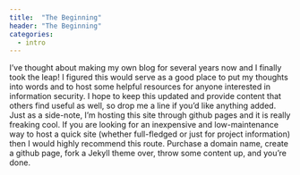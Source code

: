 ```yaml
---
title:  "The Beginning"
header: "The Beginning"
categories: 
  - intro
---
```


I’ve thought about making my own blog for several years now and I finally took the leap! I figured this would serve as a good place to put my thoughts into words and to host some helpful resources for anyone interested in information security. I hope to keep this updated and provide content that others find useful as well, so drop me a line if you’d like anything added.
Just as a side-note, I’m hosting this site through github pages and it is really freaking cool. If you are looking for an inexpensive and low-maintenance way to host a quick site (whether full-fledged or just for project information) then I would highly recommend this route. Purchase a domain name, create a github page, fork a Jekyll theme over, throw some content up, and you’re done.
